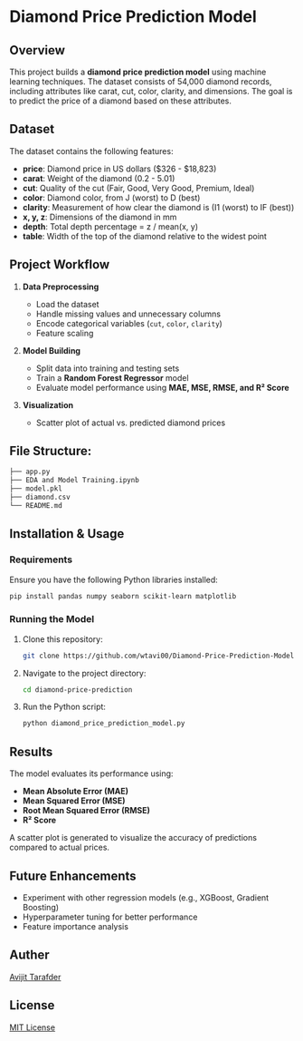 # Diamond Price Prediction Model

## Overview
This project builds a **diamond price prediction model** using machine learning techniques. The dataset consists of 54,000 diamond records, including attributes like carat, cut, color, clarity, and dimensions. The goal is to predict the price of a diamond based on these attributes.

## Dataset
The dataset contains the following features:
- **price**: Diamond price in US dollars ($326 - $18,823)
- **carat**: Weight of the diamond (0.2 - 5.01)
- **cut**: Quality of the cut (Fair, Good, Very Good, Premium, Ideal)
- **color**: Diamond color, from J (worst) to D (best)
- **clarity**: Measurement of how clear the diamond is (I1 (worst) to IF (best))
- **x, y, z**: Dimensions of the diamond in mm
- **depth**: Total depth percentage = z / mean(x, y)
- **table**: Width of the top of the diamond relative to the widest point

## Project Workflow
1. **Data Preprocessing**
   - Load the dataset
   - Handle missing values and unnecessary columns
   - Encode categorical variables (`cut`, `color`, `clarity`)
   - Feature scaling
   
2. **Model Building**
   - Split data into training and testing sets
   - Train a **Random Forest Regressor** model
   - Evaluate model performance using **MAE, MSE, RMSE, and R² Score**

3. **Visualization**
   - Scatter plot of actual vs. predicted diamond prices
  
## File Structure:
```bash
├── app.py
├── EDA and Model Training.ipynb
├── model.pkl
├── diamond.csv
└── README.md
```

## Installation & Usage

### Requirements

Ensure you have the following Python libraries installed:

```bash
pip install pandas numpy seaborn scikit-learn matplotlib
```

### Running the Model

1. Clone this repository:
   ```bash
   git clone https://github.com/wtavi00/Diamond-Price-Prediction-Model.git
   ```
2. Navigate to the project directory:
    ```bash
   cd diamond-price-prediction
   ```
3. Run the Python script:
   ```bash
   python diamond_price_prediction_model.py
   ```

## Results

The model evaluates its performance using:
* **Mean Absolute Error (MAE)**
* **Mean Squared Error (MSE)**
* **Root Mean Squared Error (RMSE)**
* **R² Score**

A scatter plot is generated to visualize the accuracy of predictions compared to actual prices.

## Future Enhancements

* Experiment with other regression models (e.g., XGBoost, Gradient Boosting)
* Hyperparameter tuning for better performance
* Feature importance analysis

## Auther
[Avijit Tarafder](https://github.com/wtavi00)

## License
[MIT License](https://github.com/wtavi00/Diamond-Price-Prediction-Model/blob/main/LICENSE)
